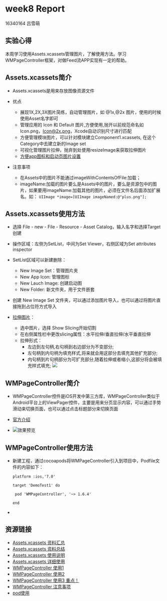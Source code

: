 # week8 Report
16340164 吕雪萌

## 实验心得
本周学习使用Assets.xcassets管理图片，了解使用方法。学习WMPageController框架，对做Feed流APP实现有一定的帮助。

## Assets.xcassets简介

- Assets.xcassets是用来存放图像资源文件
- 优点

  - 展现1X,2X,3X图片简练，自动管理图片，如 @1x,@2x 图片，使用的时候使用Asset名字即可
  - 管理应用的 Icon 和 Default 图片,方便使用,抛开以前规范命名如 Icon.png，Icon@2x.png，Xcode自动识别尺寸进行匹配
  - 方便管理模块图片，可以针对模块建立Component1.xcassets, 在这个Category中去建立新的Image set
  - 可视化管理图片拉伸，抛弃到处使用resizeImage来获取拉伸图片
  - [方便app图标和启动页图片设置](https://www.jianshu.com/p/a5cf847970d1)
  
- 注意事项
  - 在Assets中的图片不能通过imageWithContentsOfFile:加载；
  - imageName:加载的图片要么是Assets中的图片，要么是资源包中的图片，如果要用imageName:加载其他的图片，必须在文件名后面添加扩展名。如：
  ```UIImage *image=[UIImage imageNamed:@"plus.png"];```
  
## Assets.xcassets使用方法
  - 选择 File - new - File - Resource - Asset Catalog，输入名字和选择Target创建
  - 操作区域：左侧为SetList，中间为Set Viewer，右侧区域为Set attributes inspector
  - SetList区域可以新建删除：
    - New Image Set：管理图片夹
    - New App Icon: 管理图标
    - New Lauch Image: 创建启动图
    - New Folder: 新文件夹，用于文件嵌套
  
  - 创建 New Image Set 文件夹，可以通过添加图片导入，也可以通过将图片直接拖到占位符方式导入
  - [拉伸图片](https://www.cnblogs.com/W-Kr/p/5381750.html)：
    - 选中图片，选择 Show Slicing开始切割
    - 在右侧属性栏中更改slicing属性：水平拉伸/垂直拉伸/水平垂直拉伸
    - 拉伸形式：
      - 左边到左句柄,右句柄到右边部分为不变部分;
      - 左句柄到内句柄为填充样式,将来就会用这部分去填充其他扩充部分;
      - 内句柄到片句柄部分为可扩充部分,随着拉伸或者缩小,这部分将会被填充样式填充;
      ![](http://img.blog.csdn.net/20131115003352531?watermark/2/text/aHR0cDovL2Jsb2cuY3Nkbi5uZXQvdTAxMTI0NzQ2OA==/font/5a6L5L2T/fontsize/400/fill/I0JBQkFCMA==/dissolve/70/gravity/Center)
  
## WMPageController简介

- WMPageController控件是iOS开发中第三方库，WMPageController类似于Android平台上的ViewPager控件，主要是用来分页显示内容，可以通过手势滑动来切换页面，也可以通过点击标题部分来切换页面

- [官方介绍](https://github.com/wangmchn/WMPageController/blob/master/README_zh-CN.md)

- ![效果预览](https://github.com/wangmchn/WMPageController/raw/master/WMPageControllerDemo/Overview.gif)

## WMPageController使用方法

- 新建工程，通过cocoapods将WMPageController引入到项目中，Podfile文件的内容如下：
  ```
  platform :ios,'7.0'

  target 'DemoTest1' do

   pod 'WMPageController', '~> 1.6.4'

  end
  ```
- 


## 资源链接

- [Assets.xcassets 资料汇总](https://blog.csdn.net/seadogprogrammer/article/details/52170722)
- [Assets.xcassets 资料总结](https://blog.csdn.net/u012371575/article/details/78584996)
- [Assets.xcassets 使用说明](https://www.jianshu.com/p/c35ce599f7da)
- [Assets.xcassets 详细使用](https://www.cnblogs.com/W-Kr/p/5381750.html)
- [WMPageController 使用1](https://juejin.im/post/5a3889bb518825127e745af5)
- [WMPageController 使用2](https://www.jianshu.com/p/e2503fb3241b)
- [WMPageController 使用3 重点！](https://blog.csdn.net/yubo_725/article/details/51159633)
- [WMPageController 注意事项](https://www.jianshu.com/p/c803761b232f)
- [pod使用](https://www.jianshu.com/p/5a74c0842cf2)

